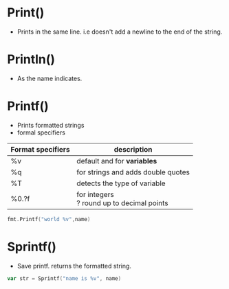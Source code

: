 # Print()

- Prints in the same line. i.e doesn't add a newline to the end of the string.
# Println()

- As the name indicates.
# Printf()

-  Prints formatted strings
- formal specifiers

| Format specifiers | description                                  |
| ----------------- | -------------------------------------------- |
| %v                | default  and for **variables**               |
| %q                | for strings and adds double quotes           |
| %T                | detects the type of variable                 |
| %0.?f             | for integers<br>? round up to decimal points |
```go
fmt.Printf("world %v",name)
```
# Sprintf()

- Save printf. returns the formatted string.
```go
var str = Sprintf("name is %v", name)
```


  

